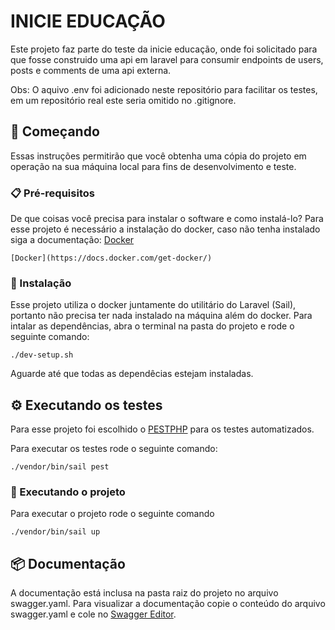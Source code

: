 # INICIE EDUCAÇÃO

Este projeto faz parte do teste da inicie educação, onde foi solicitado para que fosse construido uma api em laravel para consumir endpoints de users, posts e comments de uma api externa.

Obs: O aquivo .env foi adicionado neste repositório para facilitar os testes, em um repositório real este seria omitido no .gitignore.

## 🚀 Começando

Essas instruções permitirão que você obtenha uma cópia do projeto em operação na sua máquina local para fins de desenvolvimento e teste.

### 📋 Pré-requisitos

De que coisas você precisa para instalar o software e como instalá-lo?
Para esse projeto é necessário a instalação do docker, caso não tenha instalado siga a documentação:
[Docker](https://docs.docker.com/get-docker/)

```
[Docker](https://docs.docker.com/get-docker/)
```

### 🔧 Instalação

Esse projeto utiliza o docker juntamente do utilitário do Laravel (Sail), portanto não precisa ter nada instalado na máquina além do docker.
Para intalar as dependências, abra o terminal na pasta do projeto e rode o seguinte comando:

```
./dev-setup.sh
```
Aguarde até que todas as dependêcias estejam instaladas.

## ⚙️ Executando os testes
Para esse projeto foi escolhido o [PESTPHP](https://pestphp.com/) para os testes automatizados.

Para executar os testes rode o seguinte comando:

```
./vendor/bin/sail pest
```

### 🔩 Executando o projeto

Para executar o projeto rode o seguinte comando

```
./vendor/bin/sail up
```

## 📦 Documentação

A documentação está inclusa na pasta raiz do projeto no arquivo swagger.yaml.
Para visualizar a documentação copie o conteúdo do arquivo swagger.yaml e cole no [Swagger Editor](https://editor.swagger.io/).
